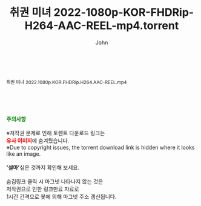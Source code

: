 ﻿---
layout: post
title:  "취권 미녀 2022-1080p-KOR-FHDRip-H264-AAC-REEL-mp4.torrent"
author: John
categories: [ 영화 ]
tags: [  ]
image:  
description: "취권 미녀 2022-1080p-KOR-FHDRip-H264-AAC-REEL-mp4 torrent 정보 공유"
toc: true
toc_sticky: true
---

<br>
<div class="view-img">
<a class="view_image" href="http://torrentmobile62.com/bbs/view_image.php?fn=%2Fdata%2Ffile%2Fmovie%2F469715843_OoawBrjk_90b5c34f1e5e1bb4098869aad78dd6879ca90054.jpg" target="_blank"><img alt="" class="img-tag" content="http://torrentmobile62.com/data/file/movie/469715843_OoawBrjk_90b5c34f1e5e1bb4098869aad78dd6879ca90054.jpg" itemprop="image" src="http://torrentmobile62.com/data/file/movie/469715843_OoawBrjk_90b5c34f1e5e1bb4098869aad78dd6879ca90054.jpg"/></a></div><div class="view-content" itemprop="description">
<p><span style="font-size:12px;">취권 미녀 2022.1080p.KOR.FHDRip.H264.AAC-REEL.mp4</span> </p> </div>
    
<br><br><br>
<p data-ke-size="size16"><b><span style="color: green;">주의사항</span></b><br /><br />※저작권 문제로 인해 토렌트 다운로드 링크는<br /><b><span style="color: red;">유사 이미지</span></b>에 숨겨뒀습니다.<br />※Due to copyright issues, the torrent download link is hidden where it looks like an image.<br /><br /><b>'설마'</b>싶은 것까지 확인해 보세요.<br /><br />숨김링크 클릭 시 마그넷 나타나지 않는 것은<br />저작권으로 인한 링크만료 자료로<br />1시간 간격으로 봇에 의해 마그넷 주소 갱신됩니다.</p>
